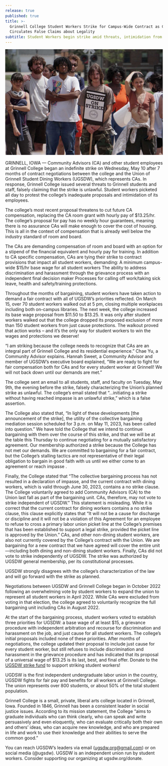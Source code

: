 ```yaml
---
release: true
published: true
title: >-
  Grinnell College Student Workers Strike for Campus-Wide Contract as College
  Circulates False Claims about Legality
subtitle: Student Workers begin strike amid threats, intimidation from Grinnell College
---
```


![A photograph of several student workers standing. One holds a sign reading "UGSDW on strike"](/assets/uploads/IMG_20230510_164629.jpg)


GRINNELL, IOWA — Community Advisors (CA) and other student employees at Grinnell College began an indefinite strike on Wednesday, May 10 after 7 months of contract negotiations between the college and the Union of Grinnell Student Dining Workers (UGSDW), which represents CAs. In response, Grinnell College issued several threats to Grinnell students and staff, falsely claiming that the strike is unlawful. Student workers picketed all day to protest the college’s inadequate proposals and intimidation of its employees.

The college’s most recent proposal threatens to cut future CA compensation, replacing the CA room grant with hourly pay of $13.25/hr. The college’s proposal for pay has no weekly hour guarantees, meaning there is no assurance CAs will make enough to cover the cost of housing. This is all in the context of compensation that is already well below the industry standard of room and board. 

The CAs are demanding compensation of room and board with an option for a stipend of the financial equivalent and hourly pay for training. In addition to CA specific compensation, CAs are tying their strike to contract provisions that impact all student workers, demanding:
A minimum campus-wide $15/hr base wage for all student workers
The ability to address discrimination and harassment through the grievance process with an independent final decision maker
Processes for calling off work/taking sick leave, health and safety/training protections.

Throughout the months of bargaining, student workers have taken action to demand a fair contract with all of UGSDW’s priorities reflected. On March 15, over 70 student workers walked out at 5 pm, closing multiple workplaces including both on-campus libraries. The next week, the college increased its base wage proposal from $11.50 to $13.25. It was only after student workers walked out that the college dropped its proposed exclusion of more than 150 student workers from just cause protections. The walkout proved that action works – and it’s the only way for student workers to win the wages and protections we deserve! 

“I am striking because the college needs to recognize that CAs are an integral part of Grinnell College and its residential experience.” Chae Yu, a Community Advisor explains. 
Hannah Sweet, a Community Advisor and member of UGSDW’s executive board explained, “We are ready to fight for fair compensation both for CAs and for every student worker at Grinnell! We will not back down until our demands are met.” 

The college sent an email to all students, staff, and faculty on Tuesday, May 9th, the evening before the strike, falsely characterizing the Union’s planned strike as unlawful. The college’s email stated that “...initiating a strike without having reached impasse is an unlawful strike,” which is a false assertion. 

The College also stated that, “In light of these developments [the announcement of the strike], the utility of the collective bargaining mediation session scheduled for 3 p.m. on May 11, 2023, has been called into question.” We have told the College that we intend to continue bargaining with them over the course of this strike, and that we will be at the table this Thursday to continue negotiating for a mutually satisfactory agreement. Our membership authorized a strike because the College has not met our demands. We are committed to bargaining for a fair contract, but the College’s stalling tactics are not representative of their legal obligation to bargain in good faith with us until we either come to an agreement or reach impasse .

Finally, the College stated that “The collective bargaining process has not resulted in a declaration of impasse, and the current contract with dining workers, which is valid through June 30, 2023, contains a no strike clause. The College voluntarily agreed to add Community Advisors (CA) to the Union last fall as part of the bargaining unit. CAs, therefore, may not vote to strike independent of UGSDW.” This statement is misleading. While it is correct that the current contract for dining workers contains a no strike clause, this clause explicitly states that “It will not be a cause for discharge or discipline and it will not be a violation of this Agreement for an employee to refuse to cross a primary labor union picket line at the College’s premises that has been established to support a legal strike, provided the picket line is approved by the Union.” CAs, and other non-dining student workers, are also not currently covered by the College’s contract with the Union. We are bargaining for a new contract that we have agreed will cover the entire unit—including both dining and non-dining student workers. Finally, CAs did not vote to strike independently of UGSDW. The strike was authorized by UGSDW general membership, per its constitutional processes.

UGSDW strongly disagrees with the college’s characterization of the law and will go forward with the strike as planned.

Negotiations between UGSDW and Grinnell College began in October 2022 following an overwhelming vote by student workers to expand the union to represent all student workers in April 2022. While CAs were excluded from voting in that election, the college agreed to voluntarily recognize the full bargaining unit including CAs in August 2022. 

At the start of the bargaining process, student workers voted to establish three priorities for UGSDW: a base wage of at least $15, a grievance procedure with independent arbitration and recourse for discrimination and harassment on the job, and just cause for all student workers. The college’s initial proposals included none of these priorities. After months of negotiations, the college updated their proposal to include just cause for every student worker, but still refuses to include discrimination and harassment in the grievance procedure and has indicated that its proposal of a universal wage of $13.25 is its last, best, and final offer. Donate to the [UGSDW strike fund](https://www.gofundme.com/f/ugsdw-strike-fund?utm_source=customer&utm_medium=copy_link&utm_campaign=p_cf+share-flow-1) to support striking student workers!

UGDSW is the first independent undergraduate labor union in the country, UGSDW fights for fair pay and benefits for all workers at Grinnell College. The union represents over 800 students, or about 50% of the total student population.

Grinnell College is a small, private, liberal arts college located in Grinnell, Iowa.  Founded in 1846, Grinnell has been a consistent leader in social justice issues.  According to its mission statement, the College “aims to graduate individuals who can think clearly, who can speak and write persuasively and even eloquently, who can evaluate critically both their own and others’ ideas, who can acquire new knowledge, and who are prepared in life and work to use their knowledge and their abilities to serve the common good.”

You can reach UGSDW’s leaders via email (ugsdw.org@gmail.com) or on social media (@ugsdw).
UGSDW is an independent union run by student workers. Consider supporting our organizing at ugsdw.org/donate.
